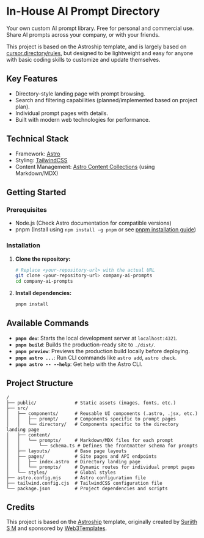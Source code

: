 # In-House AI Prompt Directory

Your own custom AI prompt library. Free for personal and commercial use. Share AI prompts across your company, or with your friends.

This project is based on the Astroship template, and is largely based on [cursor.directory/rules](https://cursor.directory/rules), but designed to be lightweight and easy for anyone with basic coding skills to customize and update themselves.

## Key Features

*   Directory-style landing page with prompt browsing.
*   Search and filtering capabilities (planned/implemented based on project plan).
*   Individual prompt pages with details.
*   Built with modern web technologies for performance.

## Technical Stack

*   Framework: [Astro](https://astro.build/)
*   Styling: [TailwindCSS](https://tailwindcss.com/)
*   Content Management: [Astro Content Collections](https://docs.astro.build/en/guides/content-collections/) (using Markdown/MDX)

## Getting Started

### Prerequisites

*   Node.js (Check Astro documentation for compatible versions)
*   pnpm (Install using `npm install -g pnpm` or see [pnpm installation guide](https://pnpm.io/installation))

### Installation

1.  **Clone the repository:**
    ```bash
    # Replace <your-repository-url> with the actual URL
    git clone <your-repository-url> company-ai-prompts
    cd company-ai-prompts
    ```
2.  **Install dependencies:**
    ```bash
    pnpm install
    ```

## Available Commands

*   **`pnpm dev`**: Starts the local development server at `localhost:4321`.
*   **`pnpm build`**: Builds the production-ready site to `./dist/`.
*   **`pnpm preview`**: Previews the production build locally before deploying.
*   **`pnpm astro ...`**: Run CLI commands like `astro add`, `astro check`.
*   **`pnpm astro -- --help`**: Get help with the Astro CLI.

## Project Structure

```
/
├── public/              # Static assets (images, fonts, etc.)
├── src/
│   ├── components/      # Reusable UI components (.astro, .jsx, etc.)
│   │   ├── prompt/      # Components specific to prompt pages
│   │   └── directory/   # Components specific to the directory landing page
│   ├── content/
│   │   └── prompts/     # Markdown/MDX files for each prompt
│   │       └── schema.ts # Defines the frontmatter schema for prompts
│   ├── layouts/         # Base page layouts
│   ├── pages/           # Site pages and API endpoints
│   │   ├── index.astro  # Directory landing page
│   │   └── prompts/     # Dynamic routes for individual prompt pages
│   └── styles/          # Global styles
├── astro.config.mjs     # Astro configuration file
├── tailwind.config.cjs  # TailwindCSS configuration file
└── package.json         # Project dependencies and scripts
```

## Credits

This project is based on the [Astroship](https://github.com/surjithctly/astroship) template, originally created by [Surjith S M](https://github.com/surjithctly) and sponsored by [Web3Templates](https://web3templates.com).
